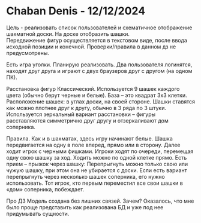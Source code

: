 # Chaban Denis - 12/12/2024

Цель - реализовать список пользователей и схематичное отображение шахматной доски. На доске отобразить шашки.  
Передвижение фигур осуществляется в текстовом виде, после ввода исходной позиции и конечной.
Проверки/правила в данном дз не предусмотрены.

Есть игра уголки. Планирую реализовать.
Два пользователя логинятся, находят друг друга и играют с двух браузеров друг с другом (на одном ПК).

Расстановка фигур
Классический. Используется 9 шашек каждого цвета (обычно берут черные и белые).
База – это квадрат 3х3 клетки. Расположение шашек: в углах доски, на своей стороне.
Шашки ставятся как можно плотнее друг к другу, обычно в 3 ряда по 3 штуки.
Используется зеркальный вариант расстановки – фигуры расставляются симметрично друг другу и отзеркаливают дом соперника.

Правила.
Как и в шахматах, здесь игру начинают белые. Шашка передвигается на одну в поле вперед, прямо или в сторону.
Далее ходит игрок с черными фишками.
Игроки ходят по очереди, перемещая одну свою шашку за ход. Ходить можно по одной клетке прямо.
Есть прием – прыжок через шашку: Перепрыгнуть можно только свою или чужую шашку, при этом она не убирается с доски.
Если есть вариант перепрыгнуть через несколько шашек соперника, его нужно использовать.
Тот игрок, кто первым переместил все свои шашки в «дом» соперника, побеждает.

Про ДЗ
Модель создана без лишних связей. Зачем? 
Оказалось, что мне было проще представить как реализована БД и уже под нее придумывать сущности.
